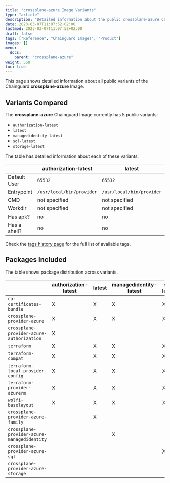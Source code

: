 ```yaml
---
title: "crossplane-azure Image Variants"
type: "article"
description: "Detailed information about the public crossplane-azure Chainguard Image variants"
date: 2023-03-07T11:07:52+02:00
lastmod: 2023-03-07T11:07:52+02:00
draft: false
tags: ["Reference", "Chainguard Images", "Product"]
images: []
menu:
  docs:
    parent: "crossplane-azure"
weight: 550
toc: true
---
```


This page shows detailed information about all public variants of the Chainguard **crossplane-azure** Image.

## Variants Compared
The **crossplane-azure** Chainguard Image currently has 5 public variants: 

- `authorization-latest`
- `latest`
- `managedidentity-latest`
- `sql-latest`
- `storage-latest`

The table has detailed information about each of these variants.

|              | authorization-latest      | latest                    | managedidentity-latest    | sql-latest                | storage-latest            |
|--------------|---------------------------|---------------------------|---------------------------|---------------------------|---------------------------|
| Default User | `65532`                   | `65532`                   | `65532`                   | `65532`                   | `65532`                   |
| Entrypoint   | `/usr/local/bin/provider` | `/usr/local/bin/provider` | `/usr/local/bin/provider` | `/usr/local/bin/provider` | `/usr/local/bin/provider` |
| CMD          | not specified             | not specified             | not specified             | not specified             | not specified             |
| Workdir      | not specified             | not specified             | not specified             | not specified             | not specified             |
| Has apk?     | no                        | no                        | no                        | no                        | no                        |
| Has a shell? | no                        | no                        | no                        | no                        | no                        |

Check the [tags history page](/chainguard/chainguard-images/reference/crossplane-azure/tags_history/) for the full list of available tags.

## Packages Included
The table shows package distribution across variants.

|                                             | authorization-latest | latest | managedidentity-latest | sql-latest | storage-latest |
|---------------------------------------------|----------------------|--------|------------------------|------------|----------------|
| `ca-certificates-bundle`                    | X                    | X      | X                      | X          | X              |
| `crossplane-provider-azure`                 | X                    | X      | X                      | X          | X              |
| `crossplane-provider-azure-authorization`   | X                    |        |                        |            |                |
| `terraform`                                 | X                    | X      | X                      | X          | X              |
| `terraform-compat`                          | X                    | X      | X                      | X          | X              |
| `terraform-local-provider-config`           | X                    | X      | X                      | X          | X              |
| `terraform-provider-azurerm`                | X                    | X      | X                      | X          | X              |
| `wolfi-baselayout`                          | X                    | X      | X                      | X          | X              |
| `crossplane-provider-azure-family`          |                      | X      |                        |            |                |
| `crossplane-provider-azure-managedidentity` |                      |        | X                      |            |                |
| `crossplane-provider-azure-sql`             |                      |        |                        | X          |                |
| `crossplane-provider-azure-storage`         |                      |        |                        |            | X              |
